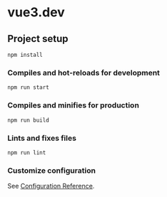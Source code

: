 # vue3.dev

## Project setup

```
npm install
```

### Compiles and hot-reloads for development

```
npm run start
```

### Compiles and minifies for production

```
npm run build
```

### Lints and fixes files

```
npm run lint
```

### Customize configuration

See [Configuration Reference](https://cli.vuejs.org/config/).
